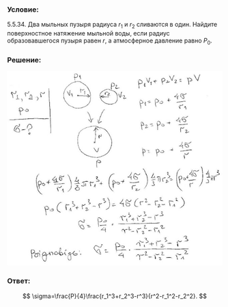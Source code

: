 ###  Условие:

$5.5.34.$ Два мыльных пузыря радиуса $r_1$ и $r_2$ сливаются в один. Найдите поверхностное натяжение мыльной воды, если радиус образовавшегося пузыря равен $r$, а атмосферное давление равно $P_0$.

###  Решение:

![|640x578, 67%](../../img/5.5.34/1.jpg)

###  Ответ:

$$
\sigma=\frac{P}{4}\frac{r_1^3+r_2^3-r^3}{r^2-r_1^2-r_2^2}.
$$